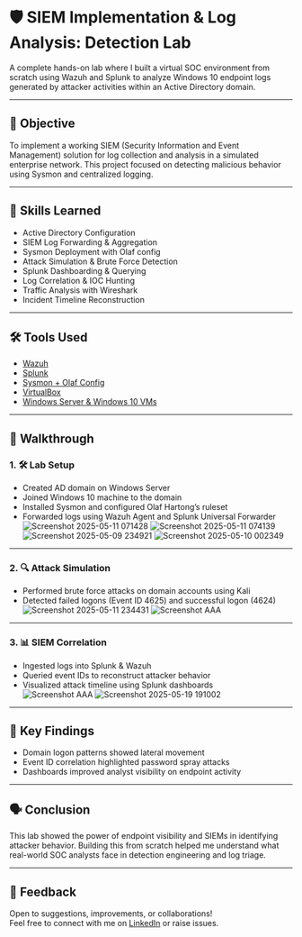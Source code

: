 # 🛡️ SIEM Implementation & Log Analysis: Detection Lab

A complete hands-on lab where I built a virtual SOC environment from scratch using Wazuh and Splunk to analyze Windows 10 endpoint logs generated by attacker activities within an Active Directory domain.

---

## 🎯 Objective

To implement a working SIEM (Security Information and Event Management) solution for log collection and analysis in a simulated enterprise network. This project focused on detecting malicious behavior using Sysmon and centralized logging.

---

## 🧠 Skills Learned

- Active Directory Configuration  
- SIEM Log Forwarding & Aggregation  
- Sysmon Deployment with Olaf config  
- Attack Simulation & Brute Force Detection  
- Splunk Dashboarding & Querying  
- Log Correlation & IOC Hunting  
- Traffic Analysis with Wireshark  
- Incident Timeline Reconstruction

---

## 🛠️ Tools Used

- [Wazuh](https://wazuh.com)  
- [Splunk](https://www.splunk.com/)  
- [Sysmon + Olaf Config](https://github.com/olafhartong/sysmon-modular)  
- [VirtualBox](https://www.virtualbox.org/)  
- [Windows Server & Windows 10 VMs](https://developer.microsoft.com/en-us/windows/downloads/virtual-machines/)

---

## 🔬 Walkthrough

### 1. 🛠️ Lab Setup

- Created AD domain on Windows Server  
- Joined Windows 10 machine to the domain  
- Installed Sysmon and configured Olaf Hartong’s ruleset  
- Forwarded logs using Wazuh Agent and Splunk Universal Forwarder  
![Screenshot 2025-05-11 071428](https://github.com/user-attachments/assets/71e1ef74-d4ff-441d-b005-7f25d96b86f2)
![Screenshot 2025-05-11 074139](https://github.com/user-attachments/assets/cbfe93e7-536c-45db-9d1f-2dca15c1e904)
![Screenshot 2025-05-09 234921](https://github.com/user-attachments/assets/dab27a58-eadf-478a-a4fe-821cc7ef850d)
![Screenshot 2025-05-10 002349](https://github.com/user-attachments/assets/b661e41b-4cbc-430d-be4f-2678b59c042c)

---

### 2. 🔍 Attack Simulation

- Performed brute force attacks on domain accounts using Kali  
- Detected failed logons (Event ID 4625) and successful logon (4624)  
![Screenshot 2025-05-11 234431](https://github.com/user-attachments/assets/247efbcc-4c2b-434a-89f7-a7fe03ce5e22)
![Screenshot AAA](https://github.com/user-attachments/assets/a9c0d124-92e1-4783-a5c7-5ecf46ccbd70)

---


### 3. 📊 SIEM Correlation

- Ingested logs into Splunk & Wazuh  
- Queried event IDs to reconstruct attacker behavior  
- Visualized attack timeline using Splunk dashboards  
![Screenshot AAA](https://github.com/user-attachments/assets/b7099a5c-9b95-4e21-a731-4c6406e4972f)
![Screenshot 2025-05-19 191002](https://github.com/user-attachments/assets/798eed49-2e30-4676-a8fc-f00ecab39f5f)

---


## 🔐 Key Findings

- Domain logon patterns showed lateral movement  
- Event ID correlation highlighted password spray attacks    
- Dashboards improved analyst visibility on endpoint activity  

---


## 🗣️ Conclusion

This lab showed the power of endpoint visibility and SIEMs in identifying attacker behavior. Building this from scratch helped me understand what real-world SOC analysts face in detection engineering and log triage.

---

## 💬 Feedback

Open to suggestions, improvements, or collaborations!  
Feel free to connect with me on [LinkedIn](https://www.linkedin.com/) or raise issues.


